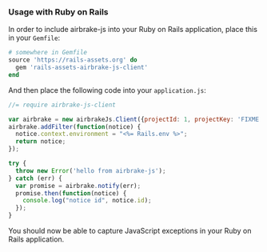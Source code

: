 ### Usage with Ruby on Rails

In order to include airbrake-js into your Ruby on Rails application,
place this in your `Gemfile`:

```ruby
# somewhere in Gemfile
source 'https://rails-assets.org' do
  gem 'rails-assets-airbrake-js-client'
end
```

And then place the following code into your `application.js`:

```javascript
//= require airbrake-js-client

var airbrake = new airbrakeJs.Client({projectId: 1, projectKey: 'FIXME'});
airbrake.addFilter(function(notice) {
  notice.context.environment = "<%= Rails.env %>";
  return notice;
});

try {
  throw new Error('hello from airbrake-js');
} catch (err) {
  var promise = airbrake.notify(err);
  promise.then(function(notice) {
    console.log("notice id", notice.id);
  });
}
```

You should now be able to capture JavaScript exceptions in your Ruby on Rails
application.
